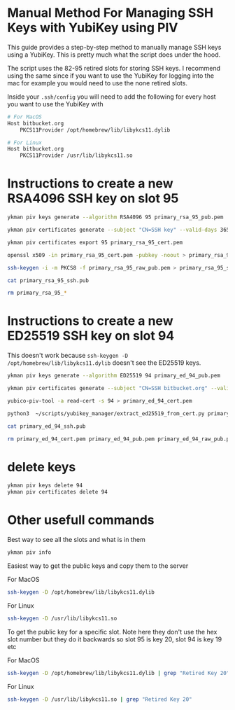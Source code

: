 # Manual Method For Managing SSH Keys with YubiKey using PIV

This guide provides a step-by-step method to manually manage SSH keys using a YubiKey. This is pretty much what the script does under the hood.

The script uses the 82-95 retired slots for storing SSH keys. I recommend using the same since if you want to use the YubiKey for logging into the mac for example you would need to use the none retired slots.

Inside your `.ssh/config` you will need to add the following for every host you want to use the YubiKey with

```sh
# For MacOS
Host bitbucket.org
	PKCS11Provider /opt/homebrew/lib/libykcs11.dylib

# For Linux
Host bitbucket.org
	PKCS11Provider /usr/lib/libykcs11.so
```

# Instructions to create a new RSA4096 SSH key on slot 95

```bash
ykman piv keys generate --algorithm RSA4096 95 primary_rsa_95_pub.pem

ykman piv certificates generate --subject "CN=SSH key" --valid-days 36500 95 primary_rsa_95_pub.pem

ykman piv certificates export 95 primary_rsa_95_cert.pem

openssl x509 -in primary_rsa_95_cert.pem -pubkey -noout > primary_rsa_95_raw_pub.pem

ssh-keygen -i -m PKCS8 -f primary_rsa_95_raw_pub.pem > primary_rsa_95_ssh.pub

cat primary_rsa_95_ssh.pub

rm primary_rsa_95_*
```

# Instructions to create a new ED25519 SSH key on slot 94

This doesn't work because `ssh-keygen -D /opt/homebrew/lib/libykcs11.dylib` doesn't see the ED25519 keys.

```bash
ykman piv keys generate --algorithm ED25519 94 primary_ed_94_pub.pem

ykman piv certificates generate --subject "CN=SSH bitbucket.org" --valid-days 36500 94 primary_ed_94_pub.pem

yubico-piv-tool -a read-cert -s 94 > primary_ed_94_cert.pem

python3  ~/scripts/yubikey_manager/extract_ed25519_from_cert.py primary_ed_94_cert.pem primary_ed_94_ssh.pub

cat primary_ed_94_ssh.pub

rm primary_ed_94_cert.pem primary_ed_94_pub.pem primary_ed_94_raw_pub.pem
```

# delete keys

```bash
ykman piv keys delete 94
ykman piv certificates delete 94
```

# Other usefull commands

Best way to see all the slots and what is in them

```bash
ykman piv info
```

Easiest way to get the public keys and copy them to the server

For MacOS
```bash
ssh-keygen -D /opt/homebrew/lib/libykcs11.dylib
```

For Linux
```bash
ssh-keygen -D /usr/lib/libykcs11.so
```

To get the public key for a specific slot. Note here they don't use the hex slot number but they do it backwards so slot 95 is key 20, slot 94 is key 19 etc

For MacOS
```bash
ssh-keygen -D /opt/homebrew/lib/libykcs11.dylib | grep "Retired Key 20"
```

For Linux
```bash
ssh-keygen -D /usr/lib/libykcs11.so | grep "Retired Key 20"
```